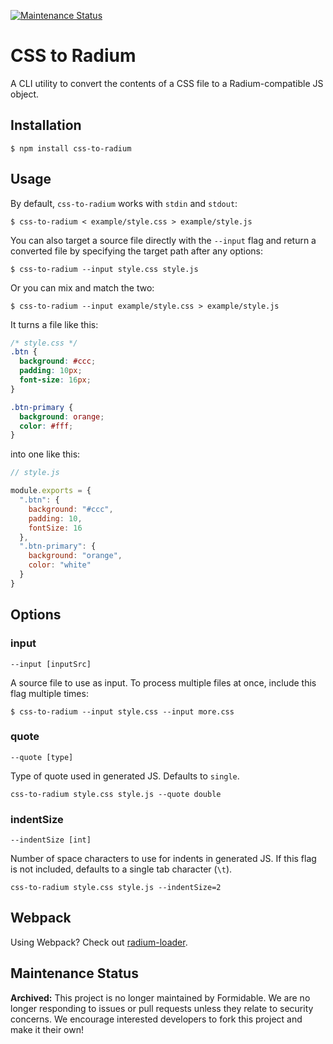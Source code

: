 [![Maintenance Status][maintenance-image]](#maintenance-status)


# CSS to Radium

A CLI utility to convert the contents of a CSS file to a Radium-compatible JS object.

## Installation

```
$ npm install css-to-radium
```

## Usage

By default, `css-to-radium` works with `stdin` and `stdout`:

```
$ css-to-radium < example/style.css > example/style.js
```

You can also target a source file directly with the `--input` flag and return a converted file by specifying the target path after any options:

```
$ css-to-radium --input style.css style.js
```

Or you can mix and match the two:

```
$ css-to-radium --input example/style.css > example/style.js
```

It turns a file like this:

```css
/* style.css */
.btn {
  background: #ccc;
  padding: 10px;
  font-size: 16px;
}

.btn-primary {
  background: orange;
  color: #fff;
}
```

into one like this:

```js
// style.js

module.exports = {
  ".btn": {
    background: "#ccc",
    padding: 10,
    fontSize: 16
  },
  ".btn-primary": {
    background: "orange",
    color: "white"
  }
}
```

## Options

### input

`--input [inputSrc]`

A source file to use as input. To process multiple files at once, include this
flag multiple times:

```
$ css-to-radium --input style.css --input more.css
```

### quote

`--quote [type]`

Type of quote used in generated JS. Defaults to `single`.

```
css-to-radium style.css style.js --quote double
```

### indentSize

`--indentSize [int]`

Number of space characters to use for indents in generated JS. If this flag is not included, defaults to a single tab character (`\t`).

```
css-to-radium style.css style.js --indentSize=2
```

## Webpack

Using Webpack? Check out [radium-loader](https://github.com/dminkovsky/radium-loader).

## Maintenance Status

**Archived:** This project is no longer maintained by Formidable. We are no longer responding to issues or pull requests unless they relate to security concerns. We encourage interested developers to fork this project and make it their own!

[maintenance-image]: https://img.shields.io/badge/maintenance-archived-red.svg
